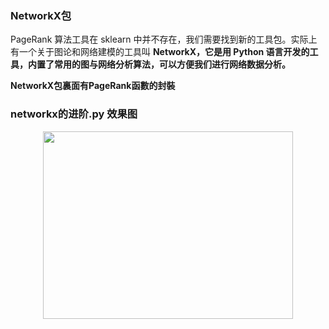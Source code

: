 ### NetworkX包
PageRank 算法工具在 sklearn 中并不存在，我们需要找到新的工具包。实际上有一个关于图论和网络建模的工具叫 __NetworkX，它是用 Python 语言开发的工具，内置了常用的图与网络分析算法，可以方便我们进行网络数据分析。__

__NetworkX包裏面有PageRank函數的封裝__


### networkx的进阶.py 效果图
<div align=center><img width="400" height="300" src="https://raw.githubusercontent.com/OneStepAndTwoSteps/Data_Analysis/master/static/PageRank%E7%AE%97%E6%B3%95/8.png"/></div>


